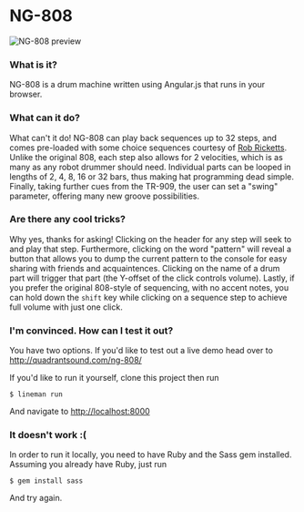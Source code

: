 # NG-808

![NG-808 preview](https://texel-monosnap.s3.amazonaws.com/ng-808_2015-08-16_11-37-29.png)

### What is it?

NG-808 is a drum machine written using Angular.js that runs in your browser.

### What can it do?

What can't it do! NG-808 can play back sequences up to 32 steps, and comes pre-loaded with some choice sequences courtesy of [Rob Ricketts](http://robricketts.bigcartel.com/). Unlike the original 808, each step also allows for 2 velocities, which is as many as any robot drummer should need. Individual parts can be looped in lengths of 2, 4, 8, 16 or 32 bars, thus making hat programming dead simple. Finally, taking further cues from the TR-909, the user can set a "swing" parameter, offering many new groove possibilities.

### Are there any cool tricks?

Why yes, thanks for asking! Clicking on the header for any step will seek to and play that step. Furthermore, clicking on the word "pattern" will reveal a button that allows you to dump the current pattern to the console for easy sharing with friends and acquaintences. Clicking on the name of a drum part will trigger that part (the Y-offset of the click controls volume). Lastly, if you prefer the original 808-style of sequencing, with no accent notes, you can hold down the `shift` key while clicking on a sequence step to achieve full volume with just one click.

### I'm convinced. How can I test it out?

You have two options. If you'd like to test out a live demo head over to http://quadrantsound.com/ng-808/

If you'd like to run it yourself, clone this project then run

```
$ lineman run
```

And navigate to [http://localhost:8000](http://localhost:8000/)

### It doesn't work :(

In order to run it locally, you need to have Ruby and the Sass gem installed. Assuming you already have Ruby, just run

```
$ gem install sass
```

And try again.
